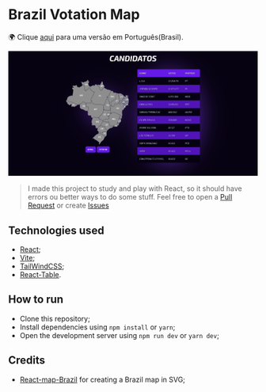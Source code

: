 # Brazil Votation Map

🌍 Clique [aqui](https://github.com/Lucasmellof/candidatos/blob/main/README.md) para uma versão em Português(Brasil).

![](screenshot.png)

> I made this project to study and play with React, so it should have errors ou better ways to do some stuff. Feel free to open a [Pull Request](https://github.com/Lucasmellof/candidatos/pulls) or create [Issues](https://github.com/Lucasmellof/candidatos/issues/new)

## Technologies used

- [React](https://reactjs.org/);
- [Vite](https://vitejs.dev/);
- [TailWindCSS](https://tailwindcss.com/);
- [React-Table](https://tanstack.com/table/v8).

## How to run
- Clone this repository;
- Install dependencies using `npm install` or `yarn`;
- Open the development server using `npm run dev` or `yarn dev`;

## Credits
- [React-map-Brazil](https://www.npmjs.com/package/react-brazil-map) for creating a Brazil map in SVG;